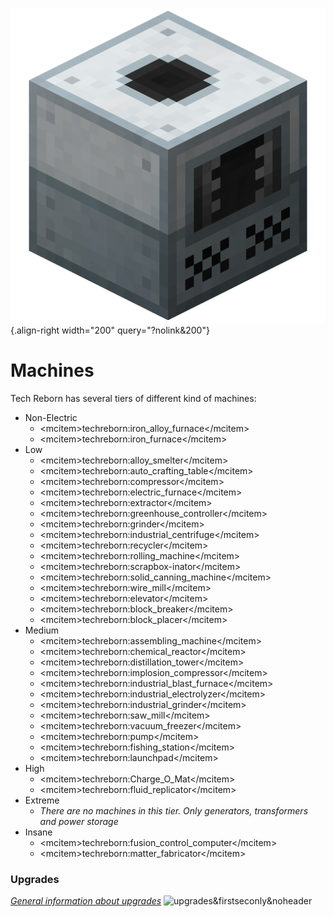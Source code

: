 ![Grinder](/media/mods/techreborn/grinder.png){.align-right width="200" query="?nolink&200"}

# Machines

Tech Reborn has several tiers of different kind of machines:

- Non-Electric
  - \<mcitem\>techreborn:iron_alloy_furnace\</mcitem\>
  - \<mcitem\>techreborn:iron_furnace\</mcitem\>
- Low
  - \<mcitem\>techreborn:alloy_smelter\</mcitem\>
  - \<mcitem\>techreborn:auto_crafting_table\</mcitem\>
  - \<mcitem\>techreborn:compressor\</mcitem\>
  - \<mcitem\>techreborn:electric_furnace\</mcitem\>
  - \<mcitem\>techreborn:extractor\</mcitem\>
  - \<mcitem\>techreborn:greenhouse_controller\</mcitem\>
  - \<mcitem\>techreborn:grinder\</mcitem\>
  - \<mcitem\>techreborn:industrial_centrifuge\</mcitem\>
  - \<mcitem\>techreborn:recycler\</mcitem\>
  - \<mcitem\>techreborn:rolling_machine\</mcitem\>
  - \<mcitem\>techreborn:scrapbox-inator\</mcitem\>
  - \<mcitem\>techreborn:solid_canning_machine\</mcitem\>
  - \<mcitem\>techreborn:wire_mill\</mcitem\>
  - \<mcitem\>techreborn:elevator\</mcitem\>
  - \<mcitem\>techreborn:block_breaker\</mcitem\>
  - \<mcitem\>techreborn:block_placer\</mcitem\>
- Medium
  - \<mcitem\>techreborn:assembling_machine\</mcitem\>
  - \<mcitem\>techreborn:chemical_reactor\</mcitem\>
  - \<mcitem\>techreborn:distillation_tower\</mcitem\>
  - \<mcitem\>techreborn:implosion_compressor\</mcitem\>
  - \<mcitem\>techreborn:industrial_blast_furnace\</mcitem\>
  - \<mcitem\>techreborn:industrial_electrolyzer\</mcitem\>
  - \<mcitem\>techreborn:industrial_grinder\</mcitem\>
  - \<mcitem\>techreborn:saw_mill\</mcitem\>
  - \<mcitem\>techreborn:vacuum_freezer\</mcitem\>
  - \<mcitem\>techreborn:pump\</mcitem\>
  - \<mcitem\>techreborn:fishing_station\</mcitem\>
  - \<mcitem\>techreborn:launchpad\</mcitem\>
- High
  - \<mcitem\>techreborn:Charge_O_Mat\</mcitem\>
  - \<mcitem\>techreborn:fluid_replicator\</mcitem\>
- Extreme
  - *There are no machines in this tier. Only generators, transformers and power storage*
- Insane
  - \<mcitem\>techreborn:fusion_control_computer\</mcitem\>
  - \<mcitem\>techreborn:matter_fabricator\</mcitem\>

### Upgrades

*[General information about upgrades](/energy/machines/upgrades)* ![upgrades&firstseconly&noheader](/section>/energy/machines/upgrades&firstseconly&noheader)
